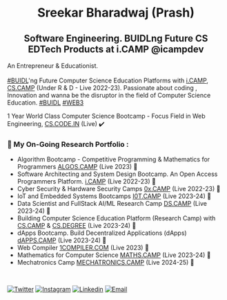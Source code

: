 <h1 align="center">Sreekar Bharadwaj (Prash)</h1>
<h2 align="center">Software Engineering. BUIDLng Future CS EDTech Products at i.CAMP @icampdev</h2>

                                                               
An Entrepreneur & Educationist. <br><br>
[#BUIDL](https://www.definitions.net/definition/Buidl)'ng Future Computer Science Education Platforms with [i.CAMP](https://i.CAMP), [CS.CAMP](https://CS.CAMP) (Under R & D - Live 2022-23). Passionate about coding , Innovation and wanna be the disruptor in the field of Computer Science Education. [#BUIDL](https://www.definitions.net/definition/Buidl) [#WEB3](https://en.wikipedia.org/wiki/Web3)

1 Year World Class Computer Science Bootcamp - Focus Field in Web Engineering, [CS.CODE.IN](https://cs.code.in) (Live) ✔️ 
### 💼 My On-Going Research Portfolio : 
* Algorithm Bootcamp - Competitive Programming & Mathematics for Programmers [ALGOS.CAMP](https://algos.camp) (Live 2023) 🔄
* Software Architecting and System Design Bootcamp. An Open Access Programmers Platform. [i.CAMP](https://i.CAMP) (Live 2022-23) 🔄
* Cyber Security & Hardware Security Camps [0x.CAMP](https://0x.CAMP) (Live 2022-23)  🔄
* IoT and Embedded Systems Bootcamps  [I0T.CAMP](https://i0T.CAMP) (Live 2023-24)  🔄
* Data Scientist and FullStack AI/ML Research Camp [DS.CAMP](https://DS.CAMP) (Live 2023-24)  🔄
* Building Computer Science Education Platform (Research Camp) with [CS.CAMP](https://CS.CAMP) & [CS.DEGREE](https://CS.DEGREE) (Live 2023-24)  🔄
* dApps Bootcamp. Build Decentralized Applications (dApps) [dAPPS.CAMP](https://DAPPS.CAMP) (Live 2023-24) 🔄
* Web Compiler [1COMPILER.COM](http://1compiler.com/) (Live 2023) 🔄
* Mathematics for Computer Science [MATHS.CAMP](http://maths.camp) (Live 2023-24) 🔄
* Mechatronics Camp [MECHATRONICS.CAMP](https://MECHATRONICS.CAMP) (Live 2024-25)  🔄

<br>

[![Twitter](https://img.shields.io/badge/Twitter-%40sreeksbharadwaj-%231DA1F2)](https://twitter.com/sreeksbharadwaj) 
[![Instagram](https://img.shields.io/badge/Instagram-isreeks-%23bc2a8d%09)](https://www.instagram.com/isreeks/)
[![Linkedin](https://img.shields.io/badge/Linked%20in-isreeks-blue)](https://www.linkedin.com/in/isreeks/)
[![Email](https://img.shields.io/badge/Email-sreekar@i.camp-red)](mailto:sreekar@i.camp)
